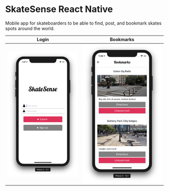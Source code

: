 # SkateSense React Native

Mobile app for skateboarders to be able to find, post, and bookmark skates spots around the world.



Login                        |            Bookmarks  
:---------------------------:|:-----------------------------:
![](./app-photos/login.png)  | ![](./app-photos/bookmarks.png)
